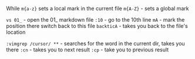 While `m{a-z}` sets a local mark in the current file
`m{A-Z}` - sets a global mark

`vs 01_` - open the 01_ markdown file
`:10` - go to the 10th line
`mA` - mark the position there
switch back to this file
`backticA` - takes you back to the file's location

`:vimgrep /cursor/ **` - searches for the word in the current dir,
  takes you there
`:cn` - takes you to next result
`:cp` - take you to previous result
